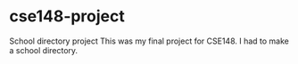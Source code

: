 # cse148-project
School directory project
This was my final project for CSE148. I had to make a school directory.
